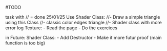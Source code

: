 #TODO

task with // = done
25/01/25
Use Shader Class:
    //- Draw a simple triangle using this Class
    //- classic color edges triangle
    //- Shader class with more error log
Texture:
    - Read the page
    - Do the exercices




in Future:
Shader Class: 
    - Add Destructor
    - Make it more futur proof (main function is too big)

